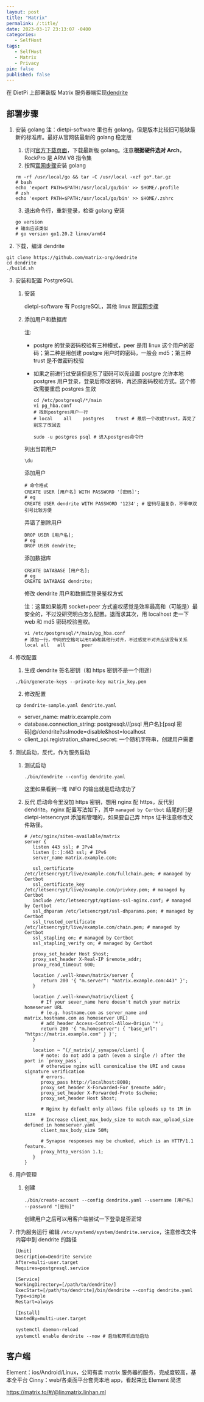 ```yaml
---
layout: post
title: "Matrix"
permalink: /:title/
date: 2023-03-17 23:13:07 -0400
categories:
   - SelfHost
tags:
   - SelfHost
   - Matrix
   - Privacy
pin: false
published: false
---
```


在 DietPi 上部署新版 Matrix 服务器端实现[dendrite](https://github.com/matrix-org/dendrite)

## 部署步骤

1. 安装 golang
   注：dietpi-software 里也有 golang，但是版本比较旧可能缺最新的标准库。最好从官网装最新的 golang 稳定版

   1. 访问[官方下载页面](https://go.dev/dl/)，下载最新版 golang。注意**根据硬件选对 Arch**，RockPro 是 ARM V8 指令集
   2. 按照[官网步骤](https://go.dev/doc/install)安装 golang

   ```shell
   rm -rf /usr/local/go && tar -C /usr/local -xzf go*.tar.gz
   # bash
   echo 'export PATH=$PATH:/usr/local/go/bin' >> $HOME/.profile
   # zsh
   echo 'export PATH=$PATH:/usr/local/go/bin' >> $HOME/.zshrc
   ```

   3. 退出命令行，重新登录，检查 golang 安装

   ```shell
   go version
   # 输出应该类似
   # go version go1.20.2 linux/arm64
   ```

2. 下载，编译 dendrite

```shell
git clone https://github.com/matrix-org/dendrite
cd dendrite
./build.sh
```

3. 安装和配置 PostgreSQL

   1. 安装

      dietpi-software 有 PostgreSQL，其他 linux 跟[官网步骤](https://www.postgresql.org/download/)

   2. 添加用户和数据库

      注:

      - postgre 的登录密码校验有三种模式，peer 是用 linux 这个用户的密码；第二种是用创建 postgre 用户时的密码，一般会 md5；第三种 trust 是不做密码校验
      - 如果之前进行过安装但是忘了密码可以先设置 postgre 允许本地 postgres 用户登录，登录后修改密码，再还原密码校验方式。这个修改需要重启 postgres 生效

        ```shell
        cd /etc/postgresql/*/main
        vi pg_hba.conf
        # 找到postgres用户一行
        # local    all    postgres    trust # 最后一个改成trust，弄完了别忘了改回去

        sudo -u postgres psql # 进入postgres命令行
        ```

      列出当前用户

      ```shell
      \du
      ```

      添加用户

      ```shell
      # 命令格式
      CREATE USER [用户名] WITH PASSWORD '[密码]';
      # eg
      CREATE USER dendrite WITH PASSWORD '1234'; # 密码尽量复杂，不带单双引号比较方便
      ```

      弄错了删除用户

      ```shell
      DROP USER [用户名];
      # eg
      DROP USER dendrite;
      ```

      添加数据库

      ```shell
      CREATE DATABASE [用户名];
      # eg
      CREATE DATABASE dendrite;
      ```

      修改 dendrite 用户和数据库登录鉴权方式

      注：这里如果能用 socket+peer 方式鉴权感觉是效率最高和（可能是）最安全的，不过没研究明白怎么配置。退而求其次，用 localhost 走一下 web 和 md5 密码校验鉴权。

      ```shell
      vi /etc/postgresql/*/main/pg_hba.conf
      # 添加一行，中间的空格可以用tab和其他行对齐，不过感觉不对齐应该没有关系
      local all   all      peer
      ```

4. 修改配置

   1. 生成 dendrite 签名密钥（和 https 密钥不是一个用途）

   ```shell
   ./bin/generate-keys --private-key matrix_key.pem
   ```

   2. 修改配置

   ```shell
   cp dendrite-sample.yaml dendrite.yaml
   ```

   - server_name: matrix.example.com
   - database.connection_string: postgresql://[psql 用户名]:[psql 密码]@/dendrite?sslmode=disable&host=localhost
   - client_api.registration_shared_secret: 一个随机字符串，创建用户需要

5. 测试启动，反代，作为服务启动

   1. 测试启动

      ```shell
      ./bin/dendrite --config dendrite.yaml
      ```

      这里如果看到一堆 INFO 的输出就是启动成功了

   2. 反代
      启动命令里没加 https 密钥，想用 nginx 配 https，反代到 dendrite。nginx 配置写法如下，其中 `managed by Certbot` 结尾的行是 dietpi-letsencrypt 添加和管理的，如果要自己弄 https 证书注意修改文件路径。

      ```nginx
      # /etc/nginx/sites-available/matrix
      server {
         listen 443 ssl; # IPv4
         listen [::]:443 ssl; # IPv6
         server_name matrix.example.com;

         ssl_certificate /etc/letsencrypt/live/example.com/fullchain.pem; # managed by Certbot
         ssl_certificate_key /etc/letsencrypt/live/example.com/privkey.pem; # managed by Certbot
         include /etc/letsencrypt/options-ssl-nginx.conf; # managed by Certbot
         ssl_dhparam /etc/letsencrypt/ssl-dhparams.pem; # managed by Certbot
         ssl_trusted_certificate /etc/letsencrypt/live/example.com/chain.pem; # managed by Certbot
         ssl_stapling on; # managed by Certbot
         ssl_stapling_verify on; # managed by Certbot

         proxy_set_header Host $host;
         proxy_set_header X-Real-IP $remote_addr;
         proxy_read_timeout 600;

         location /.well-known/matrix/server {
            return 200 '{ "m.server": "matrix.example.com:443" }';
         }

         location /.well-known/matrix/client {
            # If your sever_name here doesn't match your matrix homeserver URL
            # (e.g. hostname.com as server_name and matrix.hostname.com as homeserver URL)
            # add_header Access-Control-Allow-Origin '*';
            return 200 '{ "m.homeserver": { "base_url": "https://matrix.example.com" } }';
         }

         location ~ ^(/_matrix|/_synapse/client) {
            # note: do not add a path (even a single /) after the port in `proxy_pass`,
            # otherwise nginx will canonicalise the URI and cause signature verification
            # errors.
            proxy_pass http://localhost:8008;
            proxy_set_header X-Forwarded-For $remote_addr;
            proxy_set_header X-Forwarded-Proto $scheme;
            proxy_set_header Host $host;

            # Nginx by default only allows file uploads up to 1M in size
            # Increase client_max_body_size to match max_upload_size defined in homeserver.yaml
            client_max_body_size 50M;

            # Synapse responses may be chunked, which is an HTTP/1.1 feature.
            proxy_http_version 1.1;
         }
      }

      ```

6. 用户管理

   1. 创建
      ```shell
      ./bin/create-account --config dendrite.yaml --username [用户名] --password "[密码]"
      ```
      创建用户之后可以用客户端尝试一下登录是否正常

7. 作为服务运行
   编辑 `/etc/systemd/system/dendrite.service`，注意修改文件内容中到 dendrite 的路径

   ```txt
   [Unit]
   Description=Dendrite service
   After=multi-user.target
   Requires=postgresql.service

   [Service]
   WorkingDirectory=[/path/to/dendrite/]
   ExecStart=[/path/to/dendrite]/bin/dendrite --config dendrite.yaml
   Type=simple
   Restart=always

   [Install]
   WantedBy=multi-user.target
   ```

   ```shell
   systemctl daemon-reload
   systemctl enable dendrite --now # 启动和开机自动启动
   ```

## 客户端

Element：ios/Android/Linux，公司有卖 matrix 服务器的服务，完成度较高，基本全平台
Cinny：web/各桌面平台套壳本地 app，看起来比 Element 简洁

https://matrix.to/#/@lin:matrix.linhan.ml
